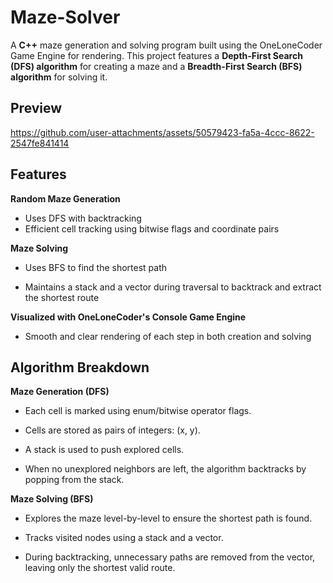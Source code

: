 
# Maze-Solver

A **C++** maze generation and solving program built using the OneLoneCoder Game Engine for rendering.
This project features a **Depth-First Search (DFS) algorithm** for creating a maze and a **Breadth-First Search (BFS) algorithm** for solving it.

## Preview


https://github.com/user-attachments/assets/50579423-fa5a-4ccc-8622-2547fe841414


## Features
**Random Maze Generation**
- Uses DFS with backtracking
- Efficient cell tracking using bitwise flags and coordinate pairs

 **Maze Solving**

- Uses BFS to find the shortest path

- Maintains a stack and a vector during traversal to backtrack and extract the shortest route

**Visualized with OneLoneCoder's Console Game Engine**

- Smooth and clear rendering of each step in both creation and solving

## Algorithm Breakdown
**Maze Generation (DFS)**
- Each cell is marked using enum/bitwise operator flags.

- Cells are stored as pairs of integers: (x, y).

- A stack is used to push explored cells.

- When no unexplored neighbors are left, the algorithm backtracks by popping from the stack.

**Maze Solving (BFS)**

- Explores the maze level-by-level to ensure the shortest path is found.

- Tracks visited nodes using a stack and a vector.

- During backtracking, unnecessary paths are removed from the vector, leaving only the shortest valid route.
